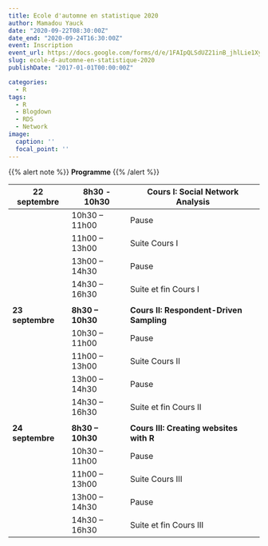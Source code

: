 ```yaml
---
title: Ecole d'automne en statistique 2020
author: Mamadou Yauck
date: "2020-09-22T08:30:00Z"
date_end: "2020-09-24T16:30:00Z"
event: Inscription
event_url: https://docs.google.com/forms/d/e/1FAIpQLSdUZ21inB_jhlLie1XyzYNc2hPOS-HSfoXUCYPmcKEDSgwtYw/viewform?usp=pp_url
slug: ecole-d-automne-en-statistique-2020
publishDate: "2017-01-01T00:00:00Z"

categories:
  - R
tags:
  - R
  - Blogdown
  - RDS
  - Network
image:
  caption: ''
  focal_point: ''
---
```


{{% alert note %}}
**Programme**
{{% /alert %}}

| **22 septembre** 	|  **8h30 - 10h30**       	|  **Cours I: Social Network Analysis**             	|
|------------------	|-------------------------	|---------------------------------------------------	|
|                  	|     10h30 – 11h00       	|     Pause                                         	|
|                  	|     11h00 – 13h00       	|     Suite Cours I                                 	|
|                  	|     13h00 – 14h30       	|     Pause                                         	|
|                  	|     14h30 – 16h30       	|     Suite et fin Cours I                          	|
|                  	|                         	|                                                   	|
| **23 septembre** 	|     **8h30 – 10h30**    	|     **Cours II: Respondent-Driven Sampling**      	|
|                  	|     10h30 – 11h00       	|     Pause                                         	|
|                  	|     11h00 – 13h00       	|     Suite Cours II                                	|
|                  	|     13h00 – 14h30       	|     Pause                                         	|
|                  	|     14h30 – 16h30       	|     Suite et fin Cours   II                       	|
|                  	|                         	|                                                   	|                                               
| **24 septembre** 	|     **8h30 – 10h30**    	|     **Cours III: Creating websites with R**   |
|                  	|     10h30 – 11h00       	|     Pause                                         	|
|                  	|     11h00 – 13h00       	|     Suite Cours III                               	|
|                  	|     13h00 – 14h30       	|     Pause                                         	|
|                  	|     14h30 – 16h30       	|     Suite et fin Cours   III                      	|
